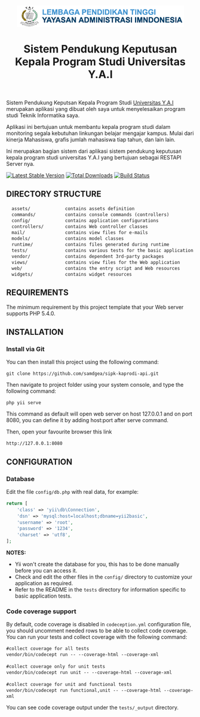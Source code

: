 <p align="center">
    <a href="https://yai.ac.id" target="_blank">
        <img src="./web/images/logo_lpt_yai.png">
    </a>
    <h1 align="center">Sistem Pendukung Keputusan Kepala Program Studi Universitas Y.A.I</h1>
    <br>
</p>

Sistem Pendukung Keputsan Kepala Program Studi [Universitas Y.A.I](https://yai.ac.id) merupakan aplikasi yang dibuat oleh saya untuk menyelesaikan program studi Teknik Informatika saya.

Aplikasi ini bertujuan untuk membantu kepala program studi dalam monitoring segala kebutuhan linkungan belajar mengajar kampus. Mulai dari kinerja Mahasiswa, grafis jumlah mahasiswa tiap tahun, dan lain lain.

Ini merupakan bagian sistem dari aplikasi sistem pendukung keputusan kepala program studi universitas Y.A.I yang bertujuan sebagai RESTAPI Server nya.

[![Latest Stable Version](https://img.shields.io/packagist/v/samdgea/sipk-kaprodi-api.svg)](https://packagist.org/packages/yiisoft/yii2-app-basic)
[![Total Downloads](https://img.shields.io/packagist/dt/samdgea/sipk-kaprodi-api.svg)](https://packagist.org/packages/yiisoft/yii2-app-basic)
[![Build Status](https://travis-ci.org/samdgea/sipk-kaprodi-api.svg?branch=master)](https://travis-ci.org/yiisoft/yii2-app-basic)

DIRECTORY STRUCTURE
-------------------

      assets/             contains assets definition
      commands/           contains console commands (controllers)
      config/             contains application configurations
      controllers/        contains Web controller classes
      mail/               contains view files for e-mails
      models/             contains model classes
      runtime/            contains files generated during runtime
      tests/              contains various tests for the basic application
      vendor/             contains dependent 3rd-party packages
      views/              contains view files for the Web application
      web/                contains the entry script and Web resources
      widgets/            contains widget resources


REQUIREMENTS
------------

The minimum requirement by this project template that your Web server supports PHP 5.4.0.


INSTALLATION
------------

### Install via Git


You can then install this project using the following command:

~~~
git clone https://github.com/samdgea/sipk-kaprodi-api.git
~~~

Then navigate to project folder using your system console, and type the following command:

~~~
php yii serve
~~~

This command as default will open web server on host 127.0.0.1 and on port 8080, you can define it by adding host:port after serve command.

Then, open your favourite browser this link

~~~
http://127.0.0.1:8080
~~~

CONFIGURATION
-------------

### Database

Edit the file `config/db.php` with real data, for example:

```php
return [
    'class' => 'yii\db\Connection',
    'dsn' => 'mysql:host=localhost;dbname=yii2basic',
    'username' => 'root',
    'password' => '1234',
    'charset' => 'utf8',
];
```

**NOTES:**
- Yii won't create the database for you, this has to be done manually before you can access it.
- Check and edit the other files in the `config/` directory to customize your application as required.
- Refer to the README in the `tests` directory for information specific to basic application tests.

### Code coverage support

By default, code coverage is disabled in `codeception.yml` configuration file, you should uncomment needed rows to be able
to collect code coverage. You can run your tests and collect coverage with the following command:

```
#collect coverage for all tests
vendor/bin/codecept run -- --coverage-html --coverage-xml

#collect coverage only for unit tests
vendor/bin/codecept run unit -- --coverage-html --coverage-xml

#collect coverage for unit and functional tests
vendor/bin/codecept run functional,unit -- --coverage-html --coverage-xml
```

You can see code coverage output under the `tests/_output` directory.
